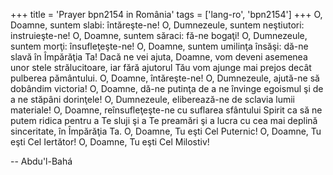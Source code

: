 +++
title = 'Prayer bpn2154 in România'
tags = ['lang-ro', 'bpn2154']
+++
O, Doamne, suntem slabi: întăreşte-ne!
O, Dumnezeule, suntem neştiutori: instruieşte-ne! O, Doamne, suntem săraci: fă-ne bogaţi! O, Dumnezeule, suntem morţi: însufleţeşte-ne! O, Doamne, suntem umilinţa însăşi: dă-ne slavă în Împărăţia Ta! Dacă ne vei ajuta, Doamne, vom deveni asemenea unor stele strălucitoare, iar fără ajutorul Tău vom ajunge mai prejos decât pulberea pământului. O, Doamne, întăreşte-ne! O, Dumnezeule, ajută-ne să dobândim victoria! O, Doamne, dă-ne putinţa de a ne învinge egoismul şi de a ne stăpâni dorinţele! O, Dumnezeule, eliberează-ne de sclavia lumii materiale! O, Doamne, reînsufleţeşte-ne cu suflarea sfântului Spirit ca să ne putem ridica pentru a Te sluji şi a Te preamări şi a lucra cu cea mai deplină sinceritate, în Împărăţia Ta. O, Doamne, Tu eşti Cel Puternic! O, Doamne, Tu eşti Cel Iertător! O, Doamne, Tu eşti Cel Milostiv!

-- Abdu'l-Bahá
